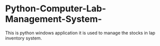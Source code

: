 # Python-Computer-Lab-Management-System-
This is python windows application it is used to manage the stocks in lap inventory system.
